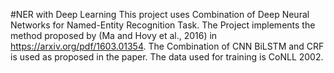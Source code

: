 #NER with Deep Learning
This project uses Combination of Deep Neural Networks for Named-Entity Recognition Task.
The Project implements the method proposed by (Ma and Hovy et al., 2016) in https://arxiv.org/pdf/1603.01354.
The Combination of CNN BiLSTM and CRF is used as proposed in the paper.
The data used for training is CoNLL 2002.
